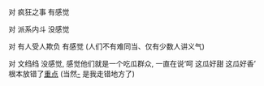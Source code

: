 
对 疯狂之事 有感觉

对 派系内斗 没感觉

对 有人受人欺负 有感觉 (人们不有难同当、仅有少数人讲义气)

对 文绉绉 没感觉, 感觉他们就是一个吃瓜群众, 一直在说‘呵 这瓜好甜 这瓜好香’ 根本放错了[重点](#可以算是很低级的MARKETING) (当然[-](#他可以说他是不喜欢所有人的所有东西或批判地看世界。陪审团面前敢这么说么？) 是我走错地方了)


